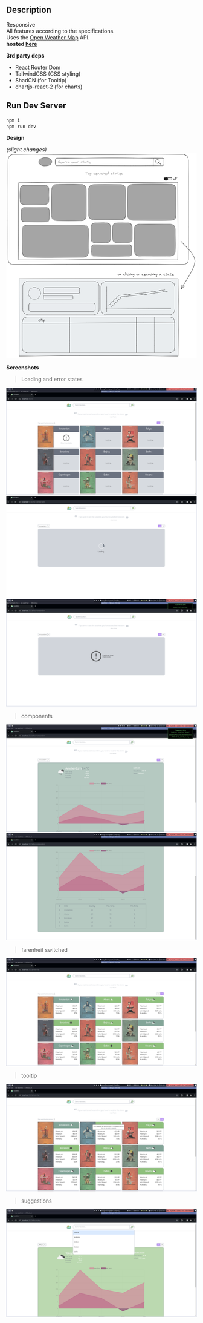 ## Description

Responsive <br>
All features according to the specifications. <br>
Uses the [Open Weather Map](https://openweathermap.org/) API. <br>
**hosted [here](https://regal-tartufo-d0110a.netlify.app/)**

**3rd party deps**

- React Router Dom
- TailwindCSS (CSS styling)
- ShadCN (for Tooltip)
- chartjs-react-2 (for charts)

## Run Dev Server

```console
npm i
npm run dev
```

**Design**

_(slight changes)_
![design](/showcase/prototype.png)

**Screenshots**

> Loading and error states

![grid err](/showcase/e2.png)
![weatherCardLoading](/showcase/wcl.png)
![weatherCard err](/showcase/e1.png)

> components

![weatherCard1](/showcase/wc1.png)
![weatherCard2](/showcase/wc2.png)

> farenheit switched

![weatherCard err](/showcase/f.png)

> tooltip

![tooltip](/showcase/tt.png)

> suggestions

![tooltip](/showcase/sug.png)
